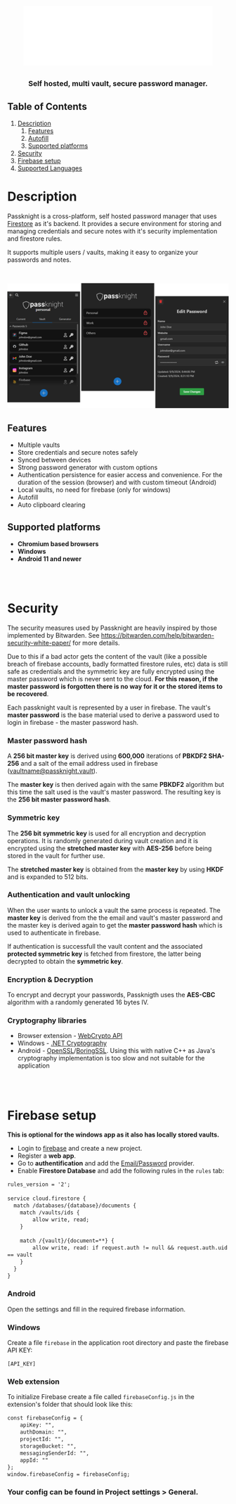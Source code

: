 <h1 align="center">
    <img center src="extension/src/assets/logo.svg">
</h1>

<h3 align="center">Self hosted, multi vault, secure password manager.</h3>

## Table of Contents
1. [Description](#description)
    1. [Features](#features)
    2. [Autofill](#autofill)
    3. [Supported platforms](#supported-platforms)
2. [Security](#security)
3. [Firebase setup](#firebase-setup)
4. [Supported Languages](#supported-languages)

# Description

Passknight is a cross-platform, self hosted password manager that uses [Firestore](https://firebase.google.com/docs/firestore) as it's backend. It provides a secure environment for storing and managing credentials and secure notes with it's security implementation and firestore rules.

It supports multiple users / vaults, making it easy to organize your passwords and notes.

<br>
<p align="center">
  <img  src="imgs/img.png"></img>
</p>


## Features
- Multiple vaults
- Store credentials and secure notes safely
- Synced between devices
- Strong password generator with custom options
- Authentication persistence for easier access and convenience. For the duration of the session (browser) and with custom timeout (Android)
- Local vaults, no need for firebase (only for windows)
- Autofill
- Auto clipboard clearing

## Supported platforms
- **Chromium based browsers**
- **Windows**
- **Android 11 and newer**

<br><br>

# Security

The security measures used by Passknight are heavily inspired by those implemented by Bitwarden. See https://bitwarden.com/help/bitwarden-security-white-paper/ for more details.

Due to this if a bad actor gets the content of the vault (like a possible breach of firebase accounts, badly formatted firestore rules, etc) data is still safe as credentials and the symmetric key are fully encrypted using the master password which is never sent to the cloud. **For this reason, if the master password is forgotten there is no way for it or the stored items to be recovered**.

Each passknight vault is represented by a user in firebase. The vault's **master password** is the base material used to derive a password used to login in firebase - the master password hash.

### Master password hash 

A **256 bit master key** is derived using **600,000** iterations of **PBKDF2 SHA-256** and a salt of the email address used in firebase (vaultname@passknight.vault).

The **master key** is then derived again with the same **PBKDF2** algorithm but this time the salt used is the vault's master password. The resulting key is the **256 bit master password hash**.

### Symmetric key

The **256 bit symmetric key** is used for all encryption and decryption operations. It is randomly generated during vault creation and it is encrypted using the **stretched master key** with **AES-256** before being stored in the vault for further use.

The **stretched master key** is obtained from the **master key** by using **HKDF** and is expanded to 512 bits.

### Authentication and vault unlocking

When the user wants to unlock a vault the same process is repeated. The **master key** is derived from the the email and vault's master password and the master key is derived again to get the **master password hash** which is used to authenticate in firebase.

If authentication is successfull the vault content and the associated **protected symmetric key** is fetched from firestore, the latter being decrypted to obtain the **symmetric key**.

### Encryption & Decryption

To encrypt and decrypt your passwords, Passknigth uses the **AES-CBC** algorithm with a randomly generated 16 bytes IV.


### Cryptography libraries

- Browser extension - [WebCrypto API](https://developer.mozilla.org/en-US/docs/Web/API/Web_Crypto_API)
- Windows - [.NET Cryptography](https://learn.microsoft.com/en-us/dotnet/standard/security/cryptography-model)
- Android - [OpenSSL](https://www.openssl.org/)/[BoringSSL](https://boringssl.googlesource.com/boringssl). Using this with native C++ as Java's cryptography implementation is too slow and not suitable for the application

<br><br>

# Firebase setup

**This is optional for the windows app as it also has locally stored vaults.**

- Login to [firebase](https://firebase.com) and create a new project.
- Register a **web app**. 
- Go to **authentification** and add the <u>Email/Password</u> provider.
- Enable **Firestore Database** and add the following rules in the ```rules``` tab:
```
rules_version = '2';

service cloud.firestore {
  match /databases/{database}/documents {
    match /vaults/ids {
    	allow write, read;
    }
    
    match /{vault}/{document=**} {
    	allow write, read: if request.auth != null && request.auth.uid == vault
    }
  }
}
```

### Android

Open the settings and fill in the required firebase information.

### Windows

Create a file ```firebase``` in the application root directory and paste the firebase API KEY:
```
[API_KEY]
```

### Web extension
To initialize Firebase create a file called ```firebaseConfig.js``` in the extension's folder that should look like this:
```
const firebaseConfig = {
    apiKey: "",
    authDomain: "",
    projectId: "",
    storageBucket: "",
    messagingSenderId: "",
    appId: ""
};
window.firebaseConfig = firebaseConfig;
```



### Your config can be found in Project settings > General.

